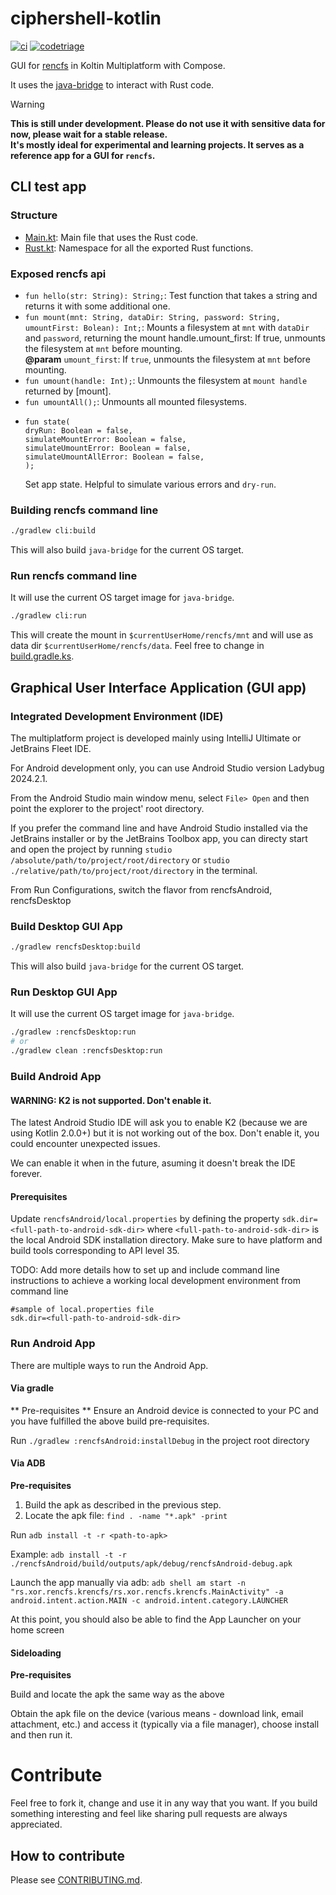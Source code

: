 # ciphershell-kotlin

[![ci](https://github.com/radumarias/rencfs-kotlin/actions/workflows/ci.yml/badge.svg)](https://github.com/radumarias/rencfs-kotlin/actions/workflows/ci.yml)
[![codetriage](https://www.codetriage.com/radumarias/rencfs-kotlin/badges/users.svg)](https://www.codetriage.com/radumarias/rencfs-kotlin)

GUI for [rencfs](https://github.com/radumarias/rencfs) in Koltin Multiplatform with Compose.

It uses the [java-bridge](https://github.com/radumarias/rencfs/tree/main/java-bridge) to interact with Rust code.

> [!WARNING]  
> **This is still under development. Please do not use it with sensitive data for now, please wait for a
stable release.  
> It's mostly ideal for experimental and learning projects. It serves as a reference app for a GUI for `rencfs`.**

## CLI test app

### Structure

- [Main.kt](cli/src/main/kotlin/Main.kt): Main file that uses the Rust code.
- [Rust.kt](cli/src/main/kotlin/Rust.kt): Namespace for all the exported Rust functions.

### Exposed rencfs api

- `fun hello(str: String): String;`: Test function that takes a string and returns it with some additional one.
- `fun mount(mnt: String, dataDir: String, password: String, umountFirst: Bolean): Int;`: Mounts a filesystem at `mnt`
  with `dataDir`
  and `password`, returning the mount handle.umount_first: If true, unmounts the filesystem at `mnt` before mounting.  
  **@param** `umount_first`: If `true`, unmounts the filesystem at `mnt` before mounting.
- `fun umount(handle: Int);`: Unmounts the filesystem at `mount handle` returned by [mount].
- `fun umountAll();`: Unmounts all mounted filesystems.
- ```text
  fun state(
  dryRun: Boolean = false,
  simulateMountError: Boolean = false,
  simulateUmountError: Boolean = false,
  simulateUmountAllError: Boolean = false,
  );
  ```
  Set app state. Helpful to simulate various errors and `dry-run`.

### Building rencfs command line

```bash
./gradlew cli:build
```

This will also build `java-bridge` for the current OS target.

### Run rencfs command line 

It will use the current OS target image for `java-bridge`.

```bash
./gradlew cli:run
```

This will create the mount in `$currentUserHome/rencfs/mnt` and will use as data dir `$currentUserHome/rencfs/data`. Feel free to change in [build.gradle.ks](cli/build.gradle.kts).

## Graphical User Interface Application (GUI app)

### Integrated Development Environment (IDE)

The multiplatform project is developed mainly using IntelliJ Ultimate or JetBrains Fleet IDE. 

For Android development only, you can use Android Studio version Ladybug 2024.2.1. 

From the Android Studio main window menu, select `File> Open` and then point the explorer to the project' root directory.

If you prefer the command line and have Android Studio installed via the JetBrains installer or by the JetBrains Toolbox app, you can directy start and open the project by running `studio /absolute/path/to/project/root/directory` or  `studio ./relative/path/to/project/root/directory` in the terminal.

From Run Configurations, switch the flavor from rencfsAndroid, rencfsDesktop 

### Build Desktop GUI App

```bash
./gradlew rencfsDesktop:build
```

This will also build `java-bridge` for the current OS target.

### Run Desktop GUI App

It will use the current OS target image for `java-bridge`.

```bash
./gradlew :rencfsDesktop:run
# or
./gradlew clean :rencfsDesktop:run
```

### Build Android App

#### WARNING: K2 is not supported. Don't enable it.

The latest Android Studio IDE will ask you to enable K2 (because we are using Kotlin 2.0.0+) but it is not working out of the box.
Don't enable it, you could encounter unexpected issues.

We can enable it when in the future, asuming it doesn't break the IDE forever.

#### Prerequisites

Update `rencfsAndroid/local.properties` by defining the property `sdk.dir=<full-path-to-android-sdk-dir>` where `<full-path-to-android-sdk-dir>` is the local Android SDK installation directory.
Make sure to have platform and build tools corresponding to API level 35. 

TODO: Add more details how to set up and include command line instructions to achieve a working local development environment from command line

```properties
#sample of local.properties file
sdk.dir=<full-path-to-android-sdk-dir>
```
### Run Android App

There are multiple ways to run the Android App.

#### Via gradle

** Pre-requisites **
Ensure an Android device is connected to your PC and you have fulfilled the above build pre-requisites.

Run `./gradlew :rencfsAndroid:installDebug` in the project root directory

#### Via ADB

**Pre-requisites**

1. Build the apk as described in the previous step.
2. Locate the apk file: `find . -name "*.apk" -print`

Run `adb install -t -r <path-to-apk>`

Example:
`adb install -t -r ./rencfsAndroid/build/outputs/apk/debug/rencfsAndroid-debug.apk`

Launch the app manually via adb:
`adb shell am start -n "rs.xor.rencfs.krencfs/rs.xor.rencfs.krencfs.MainActivity" -a android.intent.action.MAIN -c android.intent.category.LAUNCHER`

At this point, you should also be able to find the App Launcher on your home screen

#### Sideloading

**Pre-requisites** 

Build and locate the apk the same way as the above

Obtain the apk file on the device (various means - download link, email attachment, etc.) and access it (typically via a file manager), choose install and then run it. 

# Contribute

Feel free to fork it, change and use it in any way that you want.
If you build something interesting and feel like sharing pull requests are always appreciated.

## How to contribute

Please see [CONTRIBUTING.md](CONTRIBUTING.md).
